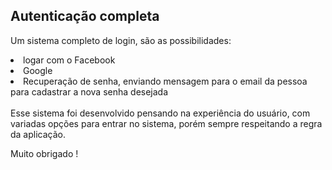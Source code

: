 <h2>Autenticação completa</h2>

Um sistema completo de login, são as possibilidades:
<li>logar com o Facebook</li>
<li> Google </li>
<li> Recuperação de senha, enviando mensagem para o email da pessoa para cadastrar a nova senha desejada</li>

<br>
Esse sistema foi desenvolvido pensando na experiência do usuário, com variadas opções para entrar no sistema, porém sempre respeitando a regra da aplicação.

Muito obrigado !
